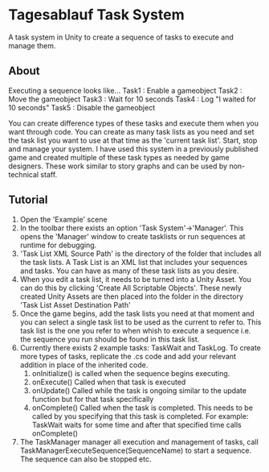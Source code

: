 # Tagesablauf Task System
A task system in Unity to create a sequence of tasks to execute and manage them.

## About
Executing a sequence looks like...
Task1 : Enable a gameobject
Task2 : Move the gameobject
Task3 : Wait for 10 seconds
Task4 : Log "I waited for 10 seconds"
Task5 : Disable the gameobject

You can create difference types of these tasks and execute them when you want through code.
You can create as many task lists as you need and set the task list you want to use at that time as the 'current task list'.
Start, stop and manage your system. I have used this system in a previously published game and created multiple of these task types as needed by game designers.
These work similar to story graphs and can be used by non-technical staff.

## Tutorial
1. Open the 'Example' scene
2. In the toolbar there exists an option 'Task System'->'Manager'. This opens the 'Manager' window to create tasklists or run sequences at runtime for debugging.
3. 'Task List XML Source Path' is the directory of the folder that includes all the task lists. A Task List is an XML list that includes your sequences and tasks. You can have as many of these task lists as you desire.
4. When you edit a task list, it needs to be turned into a Unity Asset. You can do this by clicking 'Create All Scriptable Objects'. These newly created Unity Assets are then placed into the folder in the directory 'Task List Asset Destination Path'
5. Once the game begins, add the task lists you need at that moment and you can select a single task list to be used as the current to refer to. This task list is the one you refer to when whish to execute a sequence i.e. the sequence you run should be found in this task list.
6. Currently there exists 2 example tasks: TaskWait and TaskLog. To create more types of tasks, replicate the .cs code and add your relevant addition in place of the inherited code.
    1. onInitialize() is called when the sequence begins executing.
    2. onExecute() Called when that task is executed
    3. onUpdate() Called while the task is ongoing similar to the update function but for that task specifically
    4. onComplete() Called when the task is completed. This needs to be called by you specifying that this task is completed. For example: TaskWait waits for some time and after that specified time calls onComplete()
7. The TaskManager manager all execution and management of tasks, call TaskManagerExecuteSequence(SequenceName) to start a sequence. The sequence can also be stopped etc.
